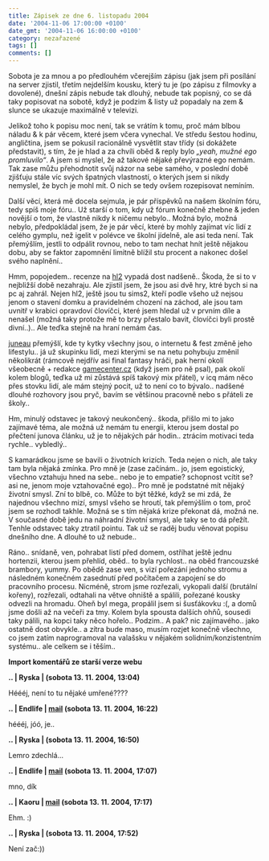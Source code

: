 ```yaml
---
title: Zápisek ze dne 6. listopadu 2004
date: '2004-11-06 17:00:00 +0100'
date_gmt: '2004-11-06 16:00:00 +0100'
category: nezařazené
tags: []
comments: []
---
```

<p>Sobota je za mnou a po předlouhém včerejším zápisu (jak jsem při posílání na server zjistil, třetím  nejdelším kousku, který tu je (po zápisu z filmovky a dovolené), dnešní zápis nebude tak dlouhý, nebude  tak popisný, co se dá taky popisovat na sobotě, když je podzim &amp; listy už popadaly na zem &amp; slunce  se ukazuje maximálně v televizi.</p>
<p>Jelikož toho k popisu moc není, tak se vrátím k tomu, proč mám blbou náladu &amp; k pár věcem,  které jsem včera vynechal. Ve středu šestou hodinu, angličtina, jsem se pokusil racionálně  vysvětlit stav třídy (si dokážete představit), s tím, že je hlad a za chvíli oběd &amp; reply bylo  <em>&bdquo;yeah, mužné ego promluvilo&ldquo;</em>. A jsem si myslel, že až takové nějaké převýrazné ego  nemám. Tak zase můžu přehodnotit svůj názor na sebe samého, v poslední době zjišťuju stále víc  svých špatných vlastností, o kterých jsem si nikdy nemyslel, že bych je mohl mít. O nich se tedy  ovšem rozepisovat nemíním.</p>
<p>Další věcí, která mě docela sejmula, je pár příspěvků na našem školním fóru, tedy spíš  moje fóru.. Už starší o tom, kdy už fórum konečně zhebne &amp; jeden novější o tom, že vlastně  nikdy k ničemu nebylo.. Možná bylo, možná nebylo, předpokládal jsem, že je pár věcí, které by  mohly zajímat víc lidí z celého gymplu, než igelit v polévce ve školní jídelně, ale asi teda  není. Tak přemýšlím, jestli to odpálit rovnou, nebo to tam nechat hnít ještě nějakou dobu,  aby se faktor zapomnění limitně blížil stu procent a nakonec došel svého naplnění..</p>
<p>Hmm, popojedem.. recenze na <a href="http://aaltonen.us/archive/2004/10/03/news-half-life-2-review/">hl2</a>  vypadá dost nadšeně.. Škoda, že si to v nejbližší době nezahraju. Ale zjistil jsem,  že jsou asi dvě hry, ktré bych si na pc aj zahrál. Nejen hl2, ještě jsou tu sims2,  kteří podle všeho už nejsou jenom o stavení domku a pravidelném chození na záchod, ale jsou tam  uvnitř v krabici opravdoví človíčci, které jsem hledal už v prvním díle a nenašel (možná taky protože  mě to brzy přestalo bavit, človíčci byli prostě divní..).. Ale teďka stejně na hraní nemám čas.</p>
<p><a href="http://reality-show.net">juneau</a> přemýšlí, kde ty kytky všechny jsou, o internetu  &amp; fest změně jeho lifestylu.. já už skupinku lidí, mezi kterými se na netu pohybuju změnil  několikrát (rámcově nejdřív asi final fantasy hráči, pak herní okolí všeobecně + redakce  <a href="http://www.gamecenter.cz">gamecenter.cz</a> (když jsem pro ně psal), pak okolí kolem blogů,  teďka už mi zůstává spíš takový mix přátel), v icq mám něco přes stovku lidí, ale mám stejný pocit,  už to není co to bývalo.. nadšené dlouhé rozhovory jsou pryč, bavím se většinou pracovně nebo s přáteli  ze školy..</p>
<p>Hm, minulý odstavec je takový neukončený.. škoda, přišlo mi to jako zajímavé téma, ale možná  už nemám tu energii, kterou jsem dostal po přečtení junova článku, už je to nějakých pár hodin..  ztrácím motivaci teda rychle.. vybledlý..</p>
<p>S kamarádkou jsme se bavili o životních krizích. Teda nejen o nich, ale taky tam byla  nějaká zmínka. Pro mně je (zase začínám.. jo, jsem egoistický, všechno vztahuju hned na sebe..  nebo je to empatie? schopnost vcítit se? asi ne, jenom moje vztahovačné ego).. Pro mně je podstatné  mít nějaký životní smysl. Zní to blbě, co. Může to být těžké, když se mi zdá, že najednou všechno mizí,  smysl všeho se hroutí, tak přemýšlím o tom, proč jsem se rozhodl takhle. Možná se s tím nějaká krize  překonat dá, možná ne. V současné době jedu na náhradní životní smysl, ale taky se to dá přežít.  Tenhle odstavec taky ztratil pointu. Tak už se raděj budu věnovat popisu dnešního dne. A dlouhé to už  nebude..</p>
<p>Ráno.. snídaně, ven, pohrabat listí před domem, ostříhat ještě jednu hortenzii, kterou jsem  přehlíd, oběd.. to byla rychlost.. na oběd francouzské brambory, yummy. Po obědě zase ven,  s vizí pořezání jednoho stromu a následném konečném zasednutí před počítačem a zapojení se  do pracovního procesu. Nicméně, strom jsme rozřezali, vykopali další (brutální kořeny), rozřezali,  odtahali na větve ohniště a spálili, pořezané kousky odvezli na hromadu. Oheň byl mega,  propálil jsem si šusťákovku :(, a domů jsme došli až na večeři za tmy. Kolem byla spousta dalších  ohňů, sousedi taky pálili, na kopci taky něco hořelo.. Podzim.. A pak? nic zajímavého.. jako  ostatně dost obvykle.. a zítra bude maso, musím rozjet konečně všechno, co jsem zatím naprogramoval  na valašsku v nějakém solidním/konzistentním systému.. ale celkem se i těším..</p>
<div class="import-komentaru">
<p><strong>Import komentářů ze starší verze webu</strong></p>
<div class="comment">
<p style="font-weight:bold"><span class="compredmet">..</span> | <span class="comname">Ryska</span> | (sobota&nbsp;13.&nbsp;11.&nbsp;2004,&nbsp;13:04)</p>
<p>Héééj, není to tu nějaké umřené???? </p>
</div>
<div class="comment">
<p style="font-weight:bold"><span class="compredmet">..</span> | <span class="comname">Endlife</span> |  <a href="mailto:jan.martinek@post.cz">mail</a> (sobota&nbsp;13.&nbsp;11.&nbsp;2004,&nbsp;16:22)</p>
<p>héééj, jóó, je.. </p>
</div>
<div class="comment">
<p style="font-weight:bold"><span class="compredmet">..</span> | <span class="comname">Ryska</span> | (sobota&nbsp;13.&nbsp;11.&nbsp;2004,&nbsp;16:50)</p>
<p>Lemro zdechlá... </p>
</div>
<div class="comment">
<p style="font-weight:bold"><span class="compredmet">..</span> | <span class="comname">Endlife</span> |  <a href="mailto:jan.martinek@post.cz">mail</a> (sobota&nbsp;13.&nbsp;11.&nbsp;2004,&nbsp;17:07)</p>
<p>mno, dík </p>
</div>
<div class="comment">
<p style="font-weight:bold"><span class="compredmet">..</span> | <span class="comname">Kaoru </span> |  <a href="mailto:kaorunagisa@centrum.cz">mail</a> (sobota&nbsp;13.&nbsp;11.&nbsp;2004,&nbsp;17:17)</p>
<p>Ehm. :) </p>
</div>
<div class="comment">
<p style="font-weight:bold"><span class="compredmet">..</span> | <span class="comname">Ryska</span> | (sobota&nbsp;13.&nbsp;11.&nbsp;2004,&nbsp;17:52)</p>
<p>Není zač:)) </p>
</div>
</div>
